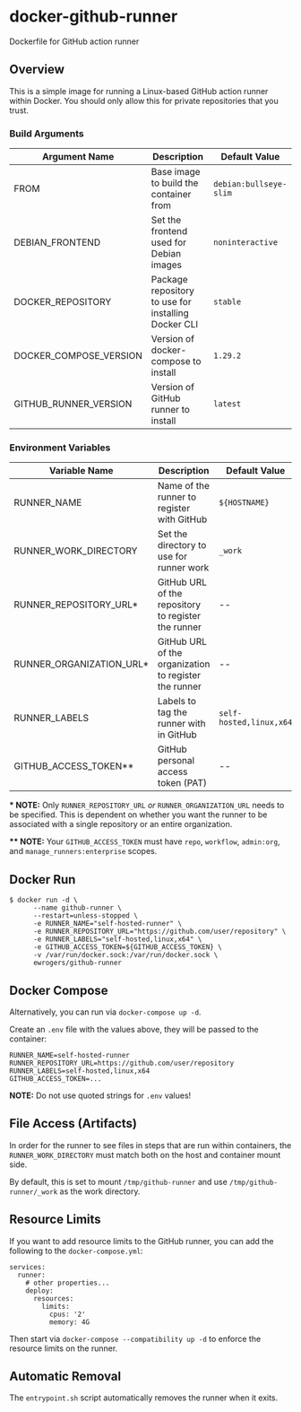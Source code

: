 # docker-github-runner
Dockerfile for GitHub action runner

## Overview
This is a simple image for running a Linux-based GitHub action runner within Docker.
You should only allow this for private repositories that you trust.

### Build Arguments

| Argument Name          | Description                                         | Default Value          |
|------------------------|-----------------------------------------------------|------------------------|
| FROM                   | Base image to build the container from              | `debian:bullseye-slim` |
| DEBIAN_FRONTEND        | Set the frontend used for Debian images             | `noninteractive`       |
| DOCKER_REPOSITORY      | Package repository to use for installing Docker CLI | `stable`               |
| DOCKER_COMPOSE_VERSION | Version of docker-compose to install                | `1.29.2`               |
| GITHUB_RUNNER_VERSION  | Version of GitHub runner to install                 | `latest`               |

### Environment Variables

| Variable Name            | Description                                           | Default Value           |
|--------------------------|-------------------------------------------------------|-------------------------|
| RUNNER_NAME              | Name of the runner to register with GitHub            | `${HOSTNAME}`           |
| RUNNER_WORK_DIRECTORY    | Set the directory to use for runner work              | `_work`                 |
| RUNNER_REPOSITORY_URL*   | GitHub URL of the repository to register the runner   | --                      |
| RUNNER_ORGANIZATION_URL* | GitHub URL of the organization to register the runner | --                      |
| RUNNER_LABELS            | Labels to tag the runner with in GitHub               | `self-hosted,linux,x64` |
| GITHUB_ACCESS_TOKEN**    | GitHub personal access token (PAT)                    | --                      |


**\* NOTE:** Only `RUNNER_REPOSITORY_URL` *or* `RUNNER_ORGANIZATION_URL` needs to be specified.
This is dependent on whether you want the runner to be associated with a single repository or an entire organization.

**\*\* NOTE:** Your `GITHUB_ACCESS_TOKEN` must have `repo`, `workflow`, `admin:org`, and `manage_runners:enterprise` scopes.

## Docker Run

```shell
$ docker run -d \
      --name github-runner \
      --restart=unless-stopped \
      -e RUNNER_NAME="self-hosted-runner" \
      -e RUNNER_REPOSITORY_URL="https://github.com/user/repository" \
      -e RUNNER_LABELS="self-hosted,linux,x64" \
      -e GITHUB_ACCESS_TOKEN=${GITHUB_ACCESS_TOKEN} \
      -v /var/run/docker.sock:/var/run/docker.sock \
      ewrogers/github-runner
```

## Docker Compose
Alternatively, you can run via `docker-compose up -d`.

Create an `.env` file with the values above, they will be passed to the container:

```dotenv
RUNNER_NAME=self-hosted-runner
RUNNER_REPOSITORY_URL=https://github.com/user/repository
RUNNER_LABELS=self-hosted,linux,x64
GITHUB_ACCESS_TOKEN=...
```

**NOTE:** Do not use quoted strings for `.env` values!

## File Access (Artifacts)
In order for the runner to see files in steps that are run within containers, the `RUNNER_WORK_DIRECTORY` must match both on the host and container mount side.

By default, this is set to mount `/tmp/github-runner` and use `/tmp/github-runner/_work` as the work directory.
## Resource Limits
If you want to add resource limits to the GitHub runner, you can add the following to the `docker-compose.yml`:

```
services:
  runner:
    # other properties...
    deploy:
      resources:
        limits:
          cpus: '2'
          memory: 4G
```

Then start via `docker-compose --compatibility up -d` to enforce the resource limits on the runner.

## Automatic Removal
The `entrypoint.sh` script automatically removes the runner when it exits.
